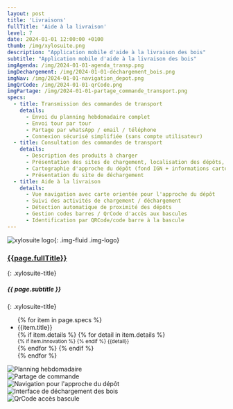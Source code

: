 ```yaml
---
layout: post
title: 'Livraisons'
fullTitle: 'Aide à la livraison'
level: 7
date: 2024-01-01 12:00:00 +0100
thumb: /img/xylosuite.png
description: "Application mobile d'aide à la livraison des bois"
subtitle: "Application mobile d'aide à la livraison des bois"
imgAgenda: /img/2024-01-01-agenda_transp.png
imgDechargement: /img/2024-01-01-déchargement_bois.png
imgNav: /img/2024-01-01-navigation_depot.png
imgQrCode: /img/2024-01-01-qrCode.png
imgPartage: /img/2024-01-01-partage_commande_transport.png
specs:
  - title: Transmission des commandes de transport
    details:
      - Envoi du planning hebdomadaire complet
      - Envoi tour par tour
      - Partage par whatsApp / email / téléphone
      - Connexion sécurisé simplifiée (sans compte utilisateur)
  - title: Consultation des commandes de transport
    details:
      - Description des produits à charger
      - Présentation des sites de chargement, localisation des dépôts, contraintes d'accès
      - Cartographie d'approche du dépôt (fond IGN + informations cartographiées par le responsable du chantier)
      - Présentation du site de déchargement
  - title: Aide à la livraison
    details:
      - Vue navigation avec carte orientée pour l'approche du dépôt
      - Suivi des activités de chargement / déchargement
      - Détection automatique de proximité des dépôts
      - Gestion codes barres / QrCode d'accès aux bascules
      - Identification par QRCode/code barre à la bascule
---
```


![xylosuite logo]({{page.thumb}}){: .img-fluid .img-logo}


### <a href='./intro#applis' class=""><i class="fas fa-chevron-left mr-2"></i>{{page.fullTitle}}</a>
{: .xylosuite-title}
##### <strong>{{ page.subtitle }} </strong>
{: .xylosuite-title}

<ul class="list-group ">
{% for item in page.specs %}
  <li class="list-group-item">
  <div>{{item.title}}</div>
  {% if item.details %}
    {% for detail in item.details %}
      <div>
        <small class="text-muted">
          {% if item.innovation %} <i class="fas fa-lightbulb mr-1"></i> {% endif %}
          {{detail}}
        </small>
      </div>
    {% endfor %}
  {% endif %}</li>
{% endfor %}
</ul>

<div class="container p-0 my-4">
  <div class="row d-flex justify-content-between">
    <div class="col-sm-3 col-12 mt-3 mt-md-0 mt-lg-0">      
      <img src="{{page.imgAgenda}}" alt="Planning hebdomadaire" class="img-fluid">
    </div>
    <div class="col-sm-3 col-12 mt-3 mt-md-0 mt-lg-0">      
      <img src="{{page.imgPartage}}" alt="Partage de commande" class="img-fluid">
    </div>
  </div> 
  <div class="row mt-2 d-flex justify-content-between">
     <div class="col-sm-3 col-12 mt-3 mt-md-0 mt-lg-0">
      <img src="{{page.imgNav}}" alt="Navigation pour l'approche du dépôt" class="img-fluid">
    </div>
    <div class="col-sm-3 col-12 mt-3 mt-md-0 mt-lg-0">      
      <img src="{{page.imgDechargement}}" alt="Interface de déchargement des bois" class="img-fluid">
    </div>
    <div class="col-sm-3 col-12 mt-3 mt-md-0 mt-lg-0">      
      <img src="{{page.imgQrCode}}" alt="QrCode accès bascule" class="img-fluid">
    </div>
  </div>
</div>
